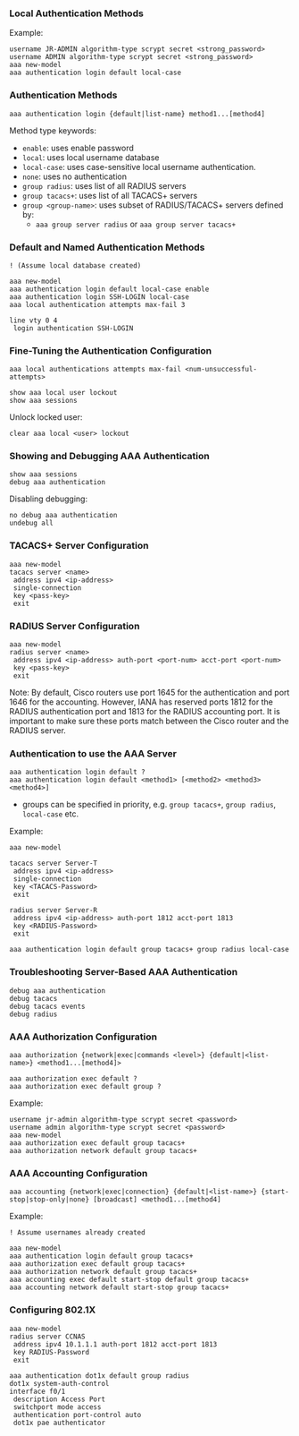 ### Local Authentication Methods

Example:

```
username JR-ADMIN algorithm-type scrypt secret <strong_password>
username ADMIN algorithm-type scrypt secret <strong_password>
aaa new-model
aaa authentication login default local-case
```
### Authentication Methods

```
aaa authentication login {default|list-name} method1...[method4]
```

Method type keywords:

- `enable`: uses enable password
- `local`: uses local username database
- `local-case`: uses case-sensitive local username authentication.
- `none`: uses no authentication
- `group radius`: uses list of all RADIUS servers
- `group tacacs+`: uses list of all TACACS+ servers
- `group <group-name>`: uses subset of RADIUS/TACACS+ servers defined by:
    - `aaa group server radius` or `aaa group server tacacs+`

### Default and Named Authentication Methods

```
! (Assume local database created)

aaa new-model
aaa authentication login default local-case enable
aaa authentication login SSH-LOGIN local-case
aaa local authentication attempts max-fail 3

line vty 0 4
 login authentication SSH-LOGIN
```

### Fine-Tuning the Authentication Configuration

```
aaa local authentications attempts max-fail <num-unsuccessful-attempts>

show aaa local user lockout
show aaa sessions
```

Unlock locked user:

```
clear aaa local <user> lockout
```

### Showing and Debugging AAA Authentication

```
show aaa sessions
debug aaa authentication
```

Disabling debugging:

```
no debug aaa authentication
undebug all
```

### TACACS+ Server Configuration

```
aaa new-model
tacacs server <name>
 address ipv4 <ip-address>
 single-connection
 key <pass-key>
 exit
```

### RADIUS Server Configuration

```
aaa new-model
radius server <name>
 address ipv4 <ip-address> auth-port <port-num> acct-port <port-num>
 key <pass-key>
 exit
```

Note: By default, Cisco routers use port 1645 for the authentication and port 1646 for the accounting. However, IANA has reserved ports 1812 for the RADIUS authentication port and 1813 for the RADIUS accounting port. It is important to make sure these ports match between the Cisco router and the RADIUS server.

### Authentication to use the AAA Server

```
aaa authentication login default ?
aaa authentication login default <method1> [<method2> <method3> <method4>]
```

- groups can be specified in priority, e.g. `group tacacs+`, `group radius`, `local-case` etc.

Example:

```
aaa new-model

tacacs server Server-T
 address ipv4 <ip-address>
 single-connection
 key <TACACS-Password>
 exit

radius server Server-R
 address ipv4 <ip-address> auth-port 1812 acct-port 1813
 key <RADIUS-Password>
 exit
 
aaa authentication login default group tacacs+ group radius local-case
```

### Troubleshooting Server-Based AAA Authentication

```
debug aaa authentication
debug tacacs
debug tacacs events
debug radius
```

### AAA Authorization Configuration

```
aaa authorization {network|exec|commands <level>} {default|<list-name>} <method1...[method4]>

aaa authorization exec default ?
aaa authorization exec default group ?
```

Example:

```
username jr-admin algorithm-type scrypt secret <password>
username admin algorithm-type scrypt secret <password>
aaa new-model
aaa authorization exec default group tacacs+
aaa authorization network default group tacacs+
```

### AAA Accounting Configuration

```
aaa accounting {network|exec|connection} {default|<list-name>} {start-stop|stop-only|none} [broadcast] <method1...[method4]
```

Example:

```
! Assume usernames already created

aaa new-model
aaa authentication login default group tacacs+
aaa authorization exec default group tacacs+
aaa authorization network default group tacacs+
aaa accounting exec default start-stop default group tacacs+
aaa accounting network default start-stop group tacacs+
```

### Configuring 802.1X

```
aaa new-model
radius server CCNAS
 address ipv4 10.1.1.1 auth-port 1812 acct-port 1813
 key RADIUS-Password
 exit

aaa authentication dot1x default group radius
dot1x system-auth-control
interface f0/1
 description Access Port
 switchport mode access
 authentication port-control auto
 dot1x pae authenticator
```


